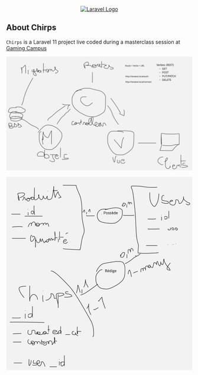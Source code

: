 
<p align="center"><a href="https://laravel.com" target="_blank"><img src="https://raw.githubusercontent.com/laravel/art/master/logo-lockup/5%20SVG/2%20CMYK/1%20Full%20Color/laravel-logolockup-cmyk-red.svg" width="400" alt="Laravel Logo"></a></p>

## About Chirps

`Chirps` is a Laravel 11 project live coded during a masterclass session at [Gaming Campus](https://gamingcampus.fr)

![Chirp1](resources/img/Chirp1.jpg)

![Chirp1](resources/img/Chirp2.jpg)